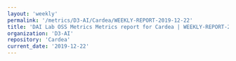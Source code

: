 ```yaml
---
layout: 'weekly'
permalink: '/metrics/D3-AI/Cardea/WEEKLY-REPORT-2019-12-22'
title: 'DAI Lab OSS Metrics Metrics report for Cardea | WEEKLY-REPORT-2019-12-22'
organization: 'D3-AI'
repository: 'Cardea'
current_date: '2019-12-22'
---
```

